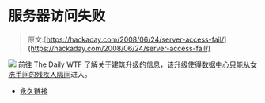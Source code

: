 # 服务器访问失败

> 原文:[https://hackaday.com/2008/06/24/server-access-fail/](https://hackaday.com/2008/06/24/server-access-fail/)

![](../Images/f114a0ed44a672f31c38a4748c7070b6.png)
前往 The Daily WTF 了解关于建筑升级的信息，该升级使得[数据中心只能从女洗手间的残疾人隔间](http://thedailywtf.com/Articles/The-Stalled-Server-Room.aspx)进入。

*   [永久链接](http://thedailywtf.com/Articles/The-Stalled-Server-Room.aspx)